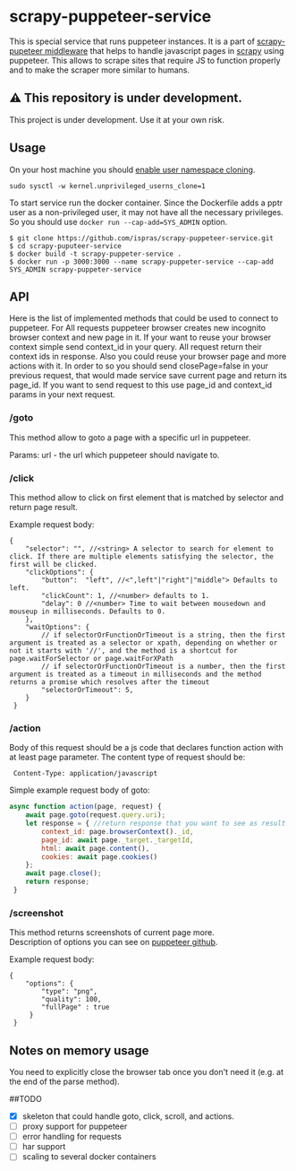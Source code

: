 # scrapy-puppeteer-service
This is special service that runs puppeteer instances. 
It is a part of [scrapy-pupeteer middleware](https://github.com/ispras/scrapy-puppeteer) that helps to handle javascript pages in [scrapy](https://github.com/scrapy/scrapy) using puppeteer. 
This allows to scrape sites that require JS to function properly and to make the scraper more similar to humans.

## ⚠️ This repository is under development.

This project is under development. Use it at your own risk.

## Usage 
On your host machine you should [enable user namespace cloning](https://github.com/GoogleChrome/puppeteer/blob/master/docs/troubleshooting.md#recommended-enable-user-namespace-cloning).

```shell script
sudo sysctl -w kernel.unprivileged_userns_clone=1
```

To start service run the docker container. 
Since the Dockerfile adds a pptr user as a non-privileged user, it may not have all the necessary privileges.
So you should use `docker run --cap-add=SYS_ADMIN` option.
```shell script
$ git clone https://github.com/ispras/scrapy-puppeteer-service.git
$ cd scrapy-puputeer-service
$ docker build -t scrapy-puppeter-service . 
$ docker run -p 3000:3000 --name scrapy-puppeter-service --cap-add SYS_ADMIN scrapy-puppeter-service 
```


## API

Here is the list of implemented methods that could be used to connect to puppeteer.
For All requests puppeteer browser creates new incognito browser context and new page in it.
If your want to reuse your browser context simple send context_id in your query. 
All request return their context ids in response. 
Also you could reuse your browser page and more actions with it.
In order to so you should send closePage=false in your previous request, that would made service save current page and 
return its page_id. 
If you want to send request to this use page_id and context_id params in your next request.

### **/goto**

This method allow to goto a page with a specific url in puppeteer.

Params: url - the url which puppeteer should navigate to.

### **/click**

This method allow to click on first element that is matched by selector and return page result.

Example request body:
```json5
{
    "selector": "", //<string> A selector to search for element to click. If there are multiple elements satisfying the selector, the first will be clicked.
    "clickOptions": {
        "button":  "left", //<",left"|"right"|"middle"> Defaults to left.
        "clickCount": 1, //<number> defaults to 1.
        "delay": 0 //<number> Time to wait between mousedown and mouseup in milliseconds. Defaults to 0.
    },
    "waitOptions": {
        // if selectorOrFunctionOrTimeout is a string, then the first argument is treated as a selector or xpath, depending on whether or not it starts with '//', and the method is a shortcut for page.waitForSelector or page.waitForXPath
        // if selectorOrFunctionOrTimeout is a number, then the first argument is treated as a timeout in milliseconds and the method returns a promise which resolves after the timeout
        "selectorOrTimeout": 5,
    }
 }
```

### **/action**

Body of this request should be a js code that declares function action with at least page
parameter. The content type of request should be:
```http request
 Content-Type: application/javascript
```
 
Simple example request body of goto:
```js
async function action(page, request) {
    await page.goto(request.query.uri);
    let response = { //return response that you want to see as result
        context_id: page.browserContext()._id,
        page_id: await page._target._targetId,
        html: await page.content(),
        cookies: await page.cookies()
    };
    await page.close();
    return response;
 }
```

### **/screenshot**

This method returns screenshots of current page more.  
Description of options you can see on [puppeteer github](https://github.com/GoogleChrome/puppeteer/blob/v1.19.0/docs/api.md#pagescreenshotoptions).

                                                            
Example request body:
```json5
{
    "options": {
        "type": "png",
        "quality": 100,
        "fullPage" : true 
     }
 }
```


## Notes on memory usage
You need to explicitly close the browser tab once you don't need it (e.g. at the end of the parse method).

##TODO

- [x] skeleton that could handle goto, click, scroll, and actions.
- [ ] proxy support for puppeteer
- [ ] error handling for requests
- [ ] har support
- [ ] scaling to several docker containers
